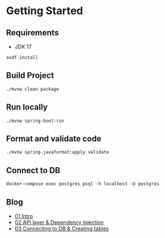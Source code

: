 # Getting Started

## Requirements
- JDK 17

```shell
asdf install
```

## Build Project

```shell
./mvnw clean package
```

## Run locally

```shell
./mvnw spring-boot:run
```

## Format and validate code

```shell
./mvnw spring-javaformat:apply validate
```

## Connect to DB

```shell
docker-compose exec postgres psql -h localhost -U postgres
```

## Blog

- [01 Intro](./blog/01_Intro.md)
- [02 API layer & Dependency Injection](./blog/02_API_layer.md)
- [03 Connecting to DB & Creating tables](./blog/03_Connecting_to_DB.md)


